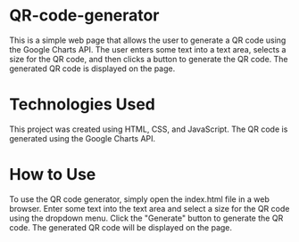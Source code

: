# QR-code-generator
This is a simple web page that allows the user to generate a QR code using the Google Charts API. The user enters some text into a text area, selects a size for the QR code, and then clicks a button to generate the QR code. The generated QR code is displayed on the page.
# Technologies Used
This project was created using HTML, CSS, and JavaScript. The QR code is generated using the Google Charts API.
# How to Use
To use the QR code generator, simply open the index.html file in a web browser. Enter some text into the text area and select a size for the QR code using the dropdown menu. Click the "Generate" button to generate the QR code. The generated QR code will be displayed on the page.
